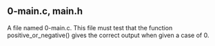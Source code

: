 ## 0-main.c, main.h
A file named 0-main.c. This file must test that the function positive_or_negative() gives the correct output when given a case of 0.

## 
